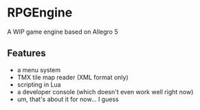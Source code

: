 # RPGEngine
A WIP game engine based on Allegro 5
## Features
* a menu system
* TMX tile map reader (XML format only)
* scripting in Lua
* a developer console (which doesn't even work well right now)
* um, that's about it for now... I guess
